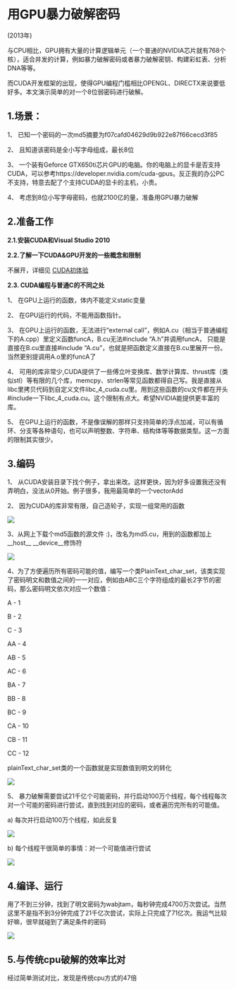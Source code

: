 # 用GPU暴力破解密码 #

(2013年)

与CPU相比，GPU拥有大量的计算逻辑单元（一个普通的NVIDIA芯片就有768个核），适合并发的计算，例如暴力破解密码或者暴力破解密钥、构建彩虹表、分析DNA等等。

而CUDA开发框架的出现，使得GPU编程门槛相比OPENGL、DIRECTX来说要低好多。本文演示简单的对一个8位弱密码进行破解。

## 1.场景： ##

1、  已知一个密码的一次md5摘要为f07cafd04629d9b922e87f66cecd3f85

2、   且知道该密码是全小写字母组成，最长8位

3、  一个装有Geforce GTX650ti芯片GPU的电脑。你的电脑上的显卡是否支持CUDA，可以参考https://developer.nvidia.com/cuda-gpus。反正我的办公PC不支持，特意去配了个支持CUDA的显卡的主机，小贵。

4、  考虑到8位小写字母密码，也就2100亿的量，准备用GPU暴力破解

 

## 2.准备工作 ##

**2.1.安装CUDA和Visual Studio 2010**

**2.2.了解一下CUDA&GPU开发的一些概念和限制**

不展开，详细见 [CUDA初体验](cuda初体验.md)

**2.3. CUDA编程与普通C的不同之处**

 
1、  在GPU上运行的函数，体内不能定义static变量

2、  在GPU运行的代码，不能用函数指针。

3、  在GPU上运行的函数，无法进行“external call”，例如A.cu（相当于普通编程下的A.cpp）里定义函数funcA，B.cu无法#include “A.h”并调用funcA， 只能是直接在B.cu里直接#include “A.cu”，也就是把函数定义直接在B.cu里展开一份。当然更别提调用A.o里的funcA了

4、  可用的库非常少,CUDA提供了一些傅立叶变换库、数学计算库、thrust库（类似stl）等有限的几个库，memcpy、strlen等常见函数都得自己写。我是直接从libc里拷贝代码到自定义文件libc_4_cuda.cu里。用到这些函数的cu文件都在开头#include一下libc_4_cuda.cu。这个限制有点大。希望NVIDIA能提供更丰富的库。

5、  在GPU上运行的函数，不是像误解的那样只支持简单的浮点加减，可以有循环、分支等各种语句，也可以声明整数、字符串、结构体等等数据类型。这一方面的限制其实很少。


## 3.编码 ##

1、  从CUDA安装目录下找个例子，拿出来改。这样更快，因为好多设置我还没有弄明白，没法从0开始。例子很多，我用最简单的一个vectorAdd

2、  因为CUDA的库非常有限，自己造轮子，实现一组常用的函数

![](img/cuda/2.jpg)

3、从网上下载个md5函数的源文件 :)，改名为md5.cu，用到的函数都加上__host__  __device__修饰符

![](img/cuda/5.jpg)

4、为了方便遍历所有密码可能的值，编写一个类PlainText_char_set，该类实现了密码明文和数值之间的一一对应，例如由ABC三个字符组成的最长2字节的密码，那么密码明文依次对应一个数值：

A  -  1

B  -  2

C  -  3

AA -  4

AB -  5

AC -  6

BA -  7

BB -  8

BC -  9

CA -  10

CB -  11

CC -  12

 plainText_char_set类的一个函数就是实现数值到明文的转化

![](img/cuda/4.jpg)

5、  暴力破解需要尝试21千亿个可能密码，并行启动100万个线程，每个线程每次对一个可能的密码进行尝试，直到找到对应的密码，或者遍历完所有的可能值。

a)         每次并行启动100万个线程，如此反复

![](img/cuda/5.jpg)

b)         每个线程干很简单的事情：对一个可能值进行尝试

![](img/cuda/6.jpg)

## 4.编译、运行 ##

用了不到三分钟，找到了明文密码为wabjtam，每秒钟完成4700万次尝试。当然这里不是指不到3分钟完成了21千亿次尝试，实际上只完成了71亿次。我运气比较好嘛，很早就碰到了满足条件的密码

![](img/cuda/8.jpg)

## 5.与传统cpu破解的效率比对 ##

经过简单测试对比，发现是传统cpu方式的47倍
